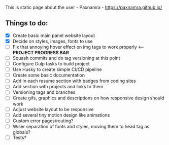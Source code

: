 This is static page about the user - Paxnamra - https://paxnamra.github.io/

## Things to do:
- [x] Create basic main panel website layout 
- [x] Decide on styles, images, fonts to use 
- [ ] Fix that annoying hover effect on img tags to work properly <-- **PROJECT PROGRESS BAR**
- [ ] Squash commits and do tag versioning at this point 
- [ ] Configure Gulp tasks to build project
- [ ] Use Husky to create simple CI/CD pipeline
- [ ] Create some basic documentation
- [ ] Add in each resume section with badges from coding sites
- [ ] Add section with projects and links to them
- [ ] Versioning tags and branches
- [ ] Create gifs, graphics and descriptions on how responsive design should work
- [ ] Adjust website layout to be responsive
- [ ] Add several tiny motion design like animations
- [ ] Custom error pages/routing?
- [ ] Wiser separation of fonts and styles, moving them to head tag as globals?
- [ ] Tests?
